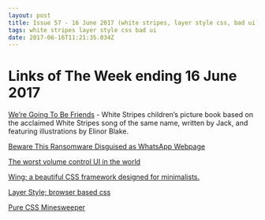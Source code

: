```yaml
---
layout: post
title: Issue 57 - 16 June 2017 (white stripes, layer style css, bad ui)
tags: white stripes layer style css bad ui
date: 2017-06-16T11:21:35.034Z
---
```

# Links of The Week ending 16 June 2017

<a href="https://thirdmanrecords.com/about/artists/the-white-stripes" target="_blank">We’re Going To Be Friends</a> - White Stripes children’s picture book based on the acclaimed White Stripes song of the same name, written by Jack, and featuring illustrations by Elinor Blake.

<a href="http://www.hongkiat.com/blog/whatsapp-page-ransomware/" target="_blank">Beware This Ransomware Disguised as WhatsApp Webpage</a>

<a href="https://uxdesign.cc/the-worst-volume-control-ui-in-the-world-60713dc86950" target="_blank">The worst volume control UI in the world</a>

<a href="http://usewing.ml/" target="_blank">Wing; a beautiful CSS framework designed for minimalists.</a>

<a href="http://layerstyles.org/builder.html" target="_blank">Layer Style; browser based css</a>

<a href="https://codepen.io/bali_balo/pen/BLJONk" target="_blank">Pure CSS Minesweeper</a>